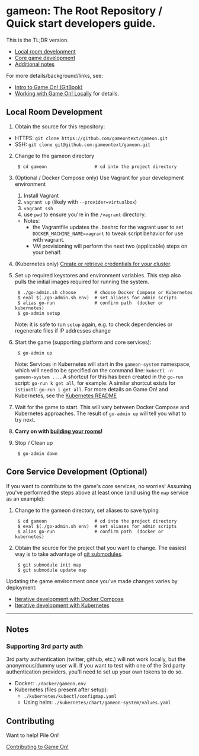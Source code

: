 # gameon: The Root Repository / Quick start developers guide.

This is the TL;DR version.
* [Local room development](#local-room-development)
* [Core game development](#core-game-development)
* [Additional notes](#notes)

 For more details/background/links, see:
* [Intro to Game On! (GitBook)](https://book.gameontext.org/)
* [Working with Game On! Locally](https://book.gameontext.org/walkthroughs/local-build.html) for details.

## Local Room Development

1. Obtain the source for this repository:
  * HTTPS: `git clone https://github.com/gameontext/gameon.git`
  * SSH: `git clone git@github.com:gameontext/gameon.git`

2. Change to the gameon directory

        $ cd gameon                  # cd into the project directory

3. (Optional / Docker Compose only) Use Vagrant for your development environment
   1. Install Vagrant
   2. `vagrant up` (likely with `--provider=virtualbox`)
   3. `vagrant ssh`
   4. use `pwd` to ensure you're in the `/vagrant` directory.

   * Notes:
      * the Vagrantfile updates the .bashrc for the vagrant user to set `DOCKER_MACHINE_NAME=vagrant` to tweak script behavior for use with vagrant.
      * VM provisioning will perform the next two (applicable) steps on your behalf.

4. (Kubernetes only) [Create or retrieve credentials for your cluster](kubernetes/README.md#set-up-a-kubernetes-cluster).

5. Set up required keystores and environment variables. This step also pulls the initial images required for running the system.

        $ ./go-admin.sh choose       # choose Docker Compose or Kubernetes
        $ eval $(./go-admin.sh env)  # set aliases for admin scripts
        $ alias go-run               # confirm path  (docker or kubernetes)
        $ go-admin setup

    Note: it is safe to run `setup` again, e.g. to check dependencies or regenerate files if IP addresses change

6. Start the game (supporting platform and core services):

        $ go-admin up

    Note: Services in Kubernetes will start in the `gameon-system` namespace, which will need to be specified on the command line: `kubectl -n gameon-system ...`. A shortcut for this has been created in the `go-run` script: `go-run k get all`, for example. A similar shortcut exists for `istioctl`: `go-run i get all`. For more details on Game On! and Kubernetes, see the [Kubernetes README](kubernetes/README.md)

7. Wait for the game to start. This will vary between Docker Compose and Kubernetes approaches. The result of `go-admin up` will tell you what to try next.

8. **Carry on with [building your rooms](https://gameontext.gitbooks.io/gameon-gitbook/content/walkthroughs/createRoom.html)!**

9. Stop / Clean up

        $ go-admin down


## Core Service Development (Optional)

If you want to contribute to the game's core services, no worries! Assuming you've performed the steps above at least once (and using the `map` service as an example):

1. Change to the gameon directory, set aliases to save typing

        $ cd gameon                  # cd into the project directory
        $ eval $(./go-admin.sh env)  # set aliases for admin scripts
        $ alias go-run               # confirm path  (docker or kubernetes)


2. Obtain the source for the project that you want to change. The easiest way is to take advantage of [git submodules](https://www.gameontext.org/walkthroughs/core/git.html).

        $ git submodule init map
        $ git submodule update map

Updating the game environment once you've made changes varies by deployment:
* [Iterative development with Docker Compose](docker/README.md#iterative-development-with-docker-compose)
* [Iterative development with Kubernetes](kubernetes/README.md#iterative-development-with-kubernetes)

----

## Notes

### Supporting 3rd party auth

3rd party authentication (twitter, github, etc.) will not work locally, but the anonymous/dummy user will. If you want to test with one of the 3rd party authentication providers, you'll need to set up your own tokens to do so.

* Docker: `./docker/gameon.env`
* Kubernetes (files present after setup):
    - `./kubernetes/kubectl/configmap.yaml`
    - Using helm: `./kubernetes/chart/gameon-system/values.yaml`

## Contributing

Want to help! Pile On!

[Contributing to Game On!](https://github.com/gameontext/gameon/blob/master/CONTRIBUTING.md)
